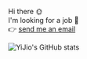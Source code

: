 Hi there 🌞 <br />
I'm looking for a job 👀 <br />
👉 [send me an email](mailto:dd@ddamy.com) <br />

![YiJio's GitHub stats](https://github-readme-stats.vercel.app/api?username=ddmy&show_icons=true&theme=vue-dark)
